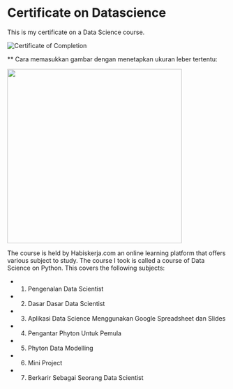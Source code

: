 # Certificate on Datascience
This is my certificate on a Data Science course.

![Certificate of Completion](https://user-images.githubusercontent.com/117583138/200219649-ed8e28ef-4f73-4e98-b3f6-93b2b48e5fb1.jpg)

** Cara memasukkan gambar dengan menetapkan ukuran leber tertentu:

<img src="https://user-images.githubusercontent.com/117583138/200219649-ed8e28ef-4f73-4e98-b3f6-93b2b48e5fb1.jpg" width="400" />

The course is held by Habiskerja.com an online learning platform that offers various subject to study. The course I took is called a course of Data Science on Python. This covers the following subjects:
* 1. Pengenalan Data Scientist
* 2. Dasar Dasar Data Scientist
* 3. Aplikasi Data Science Menggunakan Google Spreadsheet dan Slides
* 4. Pengantar Phyton Untuk Pemula
* 5. Phyton Data Modelling
* 6. Mini Project
* 7. Berkarir Sebagai Seorang Data Scientist

